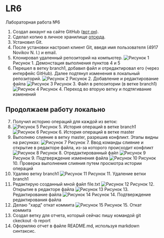# LR6
Лабораторная работа №6

1. Создал аккаунт на сайте GitHub ([вот он](https://github.com/caVenikk)).
2. Сделал копию в личное хранилище [отсюда](https://github.com/Kurtyanik/LR6/).
3. Установил Git.
4. После установки настроил клиент Git, введя имя пользователя (4917 Novikov N. I.) и email.
5. Клонировал удаленный репозиторий на компьютер.
	![Рисунок 1](/Screenshots/1.png)
	Рисунок 1. Демонстация выполнения пунктов 4 и 5
6. Перешел в ветку branch1, добавил файл и отредактировал его (через интерфейс GitHub). Далее подтянул изменения в локальный репозиторий.
	![Рисунок 2](/Screenshots/2.png)
	Рисунок 2. Добавление и редактирование файла
	![Рисунок 3](/Screenshots/3.png)
	Рисунок 3. Файл в репозитории (в ветке branch1)
	![Рисунок 4](/Screenshots/4.png)
	Рисунок 4. Переход во вторую ветку и подтягивание изменений
## Продолжаем работу локально
7. Получил историю операций для каждой из веток:
8.	![Рисунок 5](/Screenshots/5.png)
	Рисунок 5. История операций в ветке branch1
	![Рисунок 6](/Screenshots/6.png)
	Рисунок 6. История операций в ветке master
9. Выполняю слияние в ветку master, разрешив конфликт.
Этапы видны на рисунках:
	![Рисунок 7](/Screenshots/7.png)
	Рисунок 7. Ввод команды слияние и открытие в редакторе файла, из-за которого происходит конфликт
	![Рисунок 8](/Screenshots/8.png)
	Рисунок 8. Отредактированный файл
	![Рисунок 9](/Screenshots/9.png)
	Рисунок 9. Подтверждение изменения файла
	![Рисунок 10](/Screenshots/10.png)
	Рисунок 10. Проверка выполнения слияния путем просмотра истории операций
10. Удаляю ветку branch1
	![Рисунок 11](/Screenshots/11.png)
	Рисунок 11. Удаление ветки branch1
11. Редактирую созданный мной файл file.txt
	![Рисунок 12](/Screenshots/12.png)
	Рисунок 12. Открытие в редакторе файла
	![Рисунок 13](/Screenshots/13.png)
	Рисунок 13. Редактирование файла
	![Рисунок 14](/Screenshots/14.png)
	Рисунок 14. Подтверждение редактирования файла
12. Делаю "хард" откат коммита
	![Рисунок 15](/Screenshots/15.png)
	Рисунок 15. Откат коммита
13. Создал ветку для отчета, который сейчас пишу командой git ckeckout -b report
14. Оформляю отчет в файле README.md, используя markdown синтаксис.
